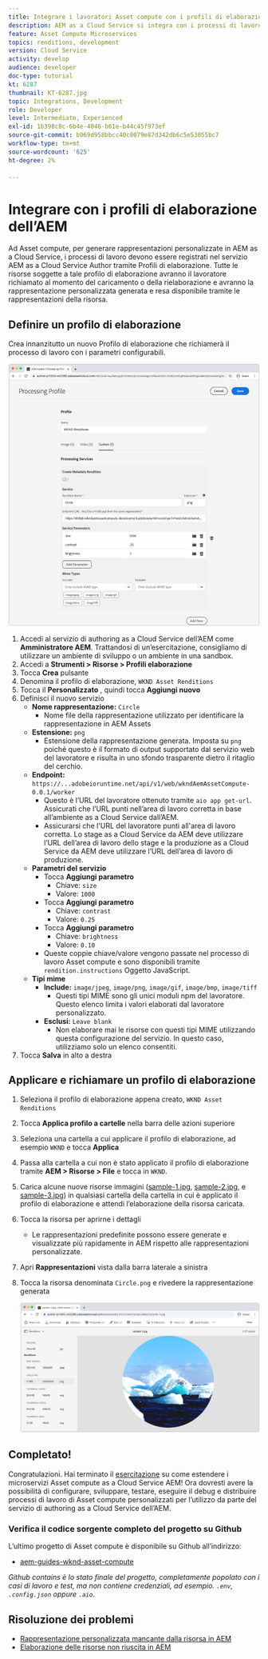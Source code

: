 ```yaml
---
title: Integrare i lavoratori Asset compute con i profili di elaborazione AEM
description: AEM as a Cloud Service si integra con i processi di lavoro Asset compute implementati in Adobe I/O Runtime tramite i Profili elaborazione AEM Assets. I Profili di elaborazione sono configurati nel servizio Author in modo da elaborare specifiche risorse tramite processi di lavoro personalizzati e archiviare i file generati da tali processi di lavoro come rappresentazioni delle risorse.
feature: Asset Compute Microservices
topics: renditions, development
version: Cloud Service
activity: develop
audience: developer
doc-type: tutorial
kt: 6287
thumbnail: KT-6287.jpg
topic: Integrations, Development
role: Developer
level: Intermediate, Experienced
exl-id: 1b398c8c-6b4e-4046-b61e-b44c45f973ef
source-git-commit: b069d958bbcc40c0079e87d342db6c5e53055bc7
workflow-type: tm+mt
source-wordcount: '625'
ht-degree: 2%

---
```


# Integrare con i profili di elaborazione dell’AEM

Ad Asset compute, per generare rappresentazioni personalizzate in AEM as a Cloud Service, i processi di lavoro devono essere registrati nel servizio AEM as a Cloud Service Author tramite Profili di elaborazione. Tutte le risorse soggette a tale profilo di elaborazione avranno il lavoratore richiamato al momento del caricamento o della rielaborazione e avranno la rappresentazione personalizzata generata e resa disponibile tramite le rappresentazioni della risorsa.

## Definire un profilo di elaborazione

Crea innanzitutto un nuovo Profilo di elaborazione che richiamerà il processo di lavoro con i parametri configurabili.

![Profilo di elaborazione](./assets/processing-profiles/new-processing-profile.png)

1. Accedi al servizio di authoring as a Cloud Service dell’AEM come __Amministratore AEM__. Trattandosi di un’esercitazione, consigliamo di utilizzare un ambiente di sviluppo o un ambiente in una sandbox.
1. Accedi a __Strumenti > Risorse > Profili elaborazione__
1. Tocca __Crea__ pulsante
1. Denomina il profilo di elaborazione, `WKND Asset Renditions`
1. Tocca il __Personalizzato__ , quindi tocca __Aggiungi nuovo__
1. Definisci il nuovo servizio
   + __Nome rappresentazione:__ `Circle`
      + Nome file della rappresentazione utilizzato per identificare la rappresentazione in AEM Assets
   + __Estensione:__ `png`
      + Estensione della rappresentazione generata. Imposta su `png` poiché questo è il formato di output supportato dal servizio web del lavoratore e risulta in uno sfondo trasparente dietro il ritaglio del cerchio.
   + __Endpoint:__ `https://...adobeioruntime.net/api/v1/web/wkndAemAssetCompute-0.0.1/worker`
      + Questo è l’URL del lavoratore ottenuto tramite `aio app get-url`. Assicurati che l’URL punti nell’area di lavoro corretta in base all’ambiente as a Cloud Service dall’AEM.
      + Assicurarsi che l&#39;URL del lavoratore punti all&#39;area di lavoro corretta. Lo stage as a Cloud Service da AEM deve utilizzare l’URL dell’area di lavoro dello stage e la produzione as a Cloud Service da AEM deve utilizzare l’URL dell’area di lavoro di produzione.
   + __Parametri del servizio__
      + Tocca __Aggiungi parametro__
         + Chiave: `size`
         + Valore: `1000`
      + Tocca __Aggiungi parametro__
         + Chiave: `contrast`
         + Valore: `0.25`
      + Tocca __Aggiungi parametro__
         + Chiave: `brightness`
         + Valore: `0.10`
      + Queste coppie chiave/valore vengono passate nel processo di lavoro Asset compute e sono disponibili tramite `rendition.instructions` Oggetto JavaScript.
   + __Tipi mime__
      + __Include:__ `image/jpeg`, `image/png`, `image/gif`, `image/bmp`, `image/tiff`
         + Questi tipi MIME sono gli unici moduli npm del lavoratore. Questo elenco limita i valori elaborati dal lavoratore personalizzato.
      + __Esclusi:__ `Leave blank`
         + Non elaborare mai le risorse con questi tipi MIME utilizzando questa configurazione del servizio. In questo caso, utilizziamo solo un elenco consentiti.
1. Tocca __Salva__ in alto a destra

## Applicare e richiamare un profilo di elaborazione

1. Seleziona il profilo di elaborazione appena creato, `WKND Asset Renditions`
1. Tocca __Applica profilo a cartelle__ nella barra delle azioni superiore
1. Seleziona una cartella a cui applicare il profilo di elaborazione, ad esempio `WKND` e tocca __Applica__
1. Passa alla cartella a cui non è stato applicato il profilo di elaborazione tramite __AEM > Risorse > File__ e tocca in `WKND`.
1. Carica alcune nuove risorse immagini ([sample-1.jpg](../assets/samples/sample-1.jpg), [sample-2.jpg](../assets/samples/sample-2.jpg), e [sample-3.jpg](../assets/samples/sample-3.jpg)) in qualsiasi cartella della cartella in cui è applicato il profilo di elaborazione e attendi l’elaborazione della risorsa caricata.
1. Tocca la risorsa per aprirne i dettagli
   + Le rappresentazioni predefinite possono essere generate e visualizzate più rapidamente in AEM rispetto alle rappresentazioni personalizzate.
1. Apri __Rappresentazioni__ vista dalla barra laterale a sinistra
1. Tocca la risorsa denominata `Circle.png` e rivedere la rappresentazione generata

   ![Rappresentazione generata](./assets/processing-profiles/rendition.png)

## Completato!

Congratulazioni. Hai terminato il [esercitazione](../overview.md) su come estendere i microservizi Asset compute as a Cloud Service AEM! Ora dovresti avere la possibilità di configurare, sviluppare, testare, eseguire il debug e distribuire processi di lavoro di Asset compute personalizzati per l’utilizzo da parte del servizio di authoring as a Cloud Service dell’AEM.

### Verifica il codice sorgente completo del progetto su Github

L’ultimo progetto di Asset compute è disponibile su Github all’indirizzo:

+ [aem-guides-wknd-asset-compute](https://github.com/adobe/aem-guides-wknd-asset-compute)

_Github contains è lo stato finale del progetto, completamente popolato con i casi di lavoro e test, ma non contiene credenziali, ad esempio. `.env`, `.config.json` oppure `.aio`._

## Risoluzione dei problemi

+ [Rappresentazione personalizzata mancante dalla risorsa in AEM](../troubleshooting.md#custom-rendition-missing-from-asset)
+ [Elaborazione delle risorse non riuscita in AEM](../troubleshooting.md#asset-processing-fails)
